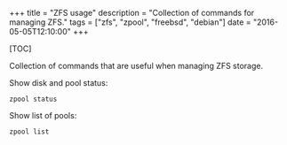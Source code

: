 +++
title = "ZFS usage"
description = "Collection of commands for managing ZFS."
tags = ["zfs", "zpool", "freebsd", "debian"]
date = "2016-05-05T12:10:00"
+++

[TOC]

Collection of commands that are useful when managing ZFS storage.



Show disk and pool status:

    zpool status

Show list of pools:

    zpool list
